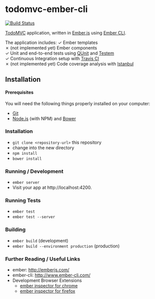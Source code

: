 todomvc-ember-cli
=================

[![Build Status](http://img.shields.io/travis/amercier/todomvc-ember-cli/master.svg?style=flat-square)](https://travis-ci.org/amercier/todomvc-ember-cli)

[TodoMVC](http://todomvc.com/) application, written in [Ember.js](http://emberjs.com/)
using [Ember CLI](http://www.ember-cli.com/).

The application includes:
✓ Ember templates  
✗ (not implemented yet) Ember components  
✓ Unit and end-to-end tests using [QUnit](http://qunitjs.com/) and [Testem](https://github.com/airportyh/testem)  
✓ Continuous Integration setup with [Travis CI](https://travis-ci.org/)  
✗ (not implemented yet) Code coverage analysis with [Istanbul](http://gotwarlost.github.io/istanbul/)  


Installation
------------

#### Prerequisites

You will need the following things properly installed on your computer:
- [Git](http://git-scm.com/)
- [Node.js](http://nodejs.org/) (with NPM) and [Bower](http://bower.io/)

### Installation

* `git clone <repository-url>` this repository
* change into the new directory
* `npm install`
* `bower install`

### Running / Development

* `ember server`
* Visit your app at http://localhost:4200.

### Running Tests

* `ember test`
* `ember test --server`

### Building

* `ember build` (development)
* `ember build --environment production` (production)

### Further Reading / Useful Links

* ember: http://emberjs.com/
* ember-cli: http://www.ember-cli.com/
* Development Browser Extensions
  * [ember inspector for chrome](https://chrome.google.com/webstore/detail/ember-inspector/bmdblncegkenkacieihfhpjfppoconhi)
  * [ember inspector for firefox](https://addons.mozilla.org/en-US/firefox/addon/ember-inspector/)
